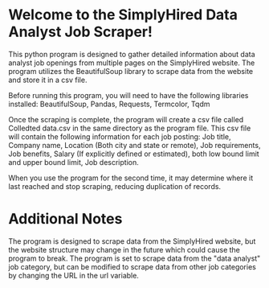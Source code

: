 # Welcome to the SimplyHired Data Analyst Job Scraper! 

This python program is designed to gather detailed information about data analyst job openings from multiple pages on the SimplyHired website. The program utilizes the BeautifulSoup library to scrape data from the website and store it in a csv file.


Before running this program, you will need to have the following libraries installed:
  BeautifulSoup,
  Pandas,
  Requests,
  Termcolor, 
  Tqdm

Once the scraping is complete, the program will create a csv file called Colledted data.csv in the same directory as the program file. This csv file will contain the following information for each job posting:
  Job title,
  Company name,
  Location (Both city and state or remote),
  Job requirements,
  Job benefits,
  Salary (If explicitly defined or estimated), both low bound limit and upper bound limit,
  Job description.
  
When you use the program for the second time, it may determine where it last reached and stop scraping, reducing duplication of records.
  
# Additional Notes
The program is designed to scrape data from the SimplyHired website, but the website structure may change in the future which could cause the program to break.
The program is set to scrape data from the "data analyst" job category, but can be modified to scrape data from other job categories by changing the URL in the url variable.
